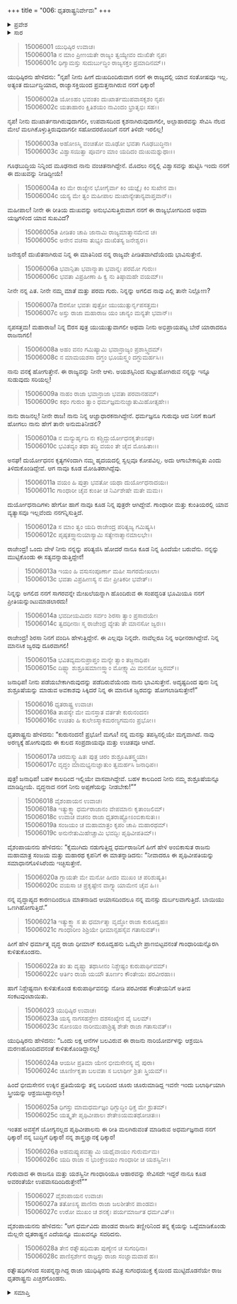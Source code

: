+++
title = "006: ಧೃತರಾಷ್ಟ್ರನಿರ್ವೇದಃ"
+++

<details><summary>ಪ್ರವೇಶ</summary>


।।   ಓಂ ಓಂ ನಮೋ ನಾರಾಯಣಾಯ।।   ಶ್ರೀ ವೇದವ್ಯಾಸಾಯ ನಮಃ ।।

ಶ್ರೀ ಕೃಷ್ಣದ್ವೈಪಾಯನ ವೇದವ್ಯಾಸ ವಿರಚಿತ  

**ಶ್ರೀ ಮಹಾಭಾರತ**

**ಆಶ್ರಮವಾಸಿಕ ಪರ್ವ**

**ಆಶ್ರಮವಾಸ ಪರ್ವ**

**ಅಧ್ಯಾಯ 6**


</details>

<details><summary>ಸಾರ</summary>

ದುಃಖಿತನಾದ ಯುಧಿಷ್ಠಿರನು ಧೃತರಾಷ್ಟ್ರನಿಗೆ ಸರ್ವವನ್ನೂ ಸಮರ್ಪಿಸಿ ತಾನೇ ವನಕ್ಕೆ ಹೋಗುವನೆಂದು ಹೇಳಿದುದು (1-15). ಮೂರ್ಛಿತನಾದ ಧೃತರಾಷ್ಟ್ರನನ್ನು ಯುಧಿಷ್ಠಿರನು ಮೈಸವರಿ ಎಚ್ಚರಿಸಿದುದು (16-28).


</details>

> 15006001 ಯುಧಿಷ್ಠಿರ ಉವಾಚ।  
15006001a ನ ಮಾಂ ಪ್ರೀಣಯತೇ ರಾಜ್ಯಂ ತ್ವಯ್ಯೇವಂ ದುಃಖಿತೇ ನೃಪ।  
15006001c ಧಿಗ್ಮಾಮಸ್ತು ಸುದುರ್ಬುದ್ಧಿಂ ರಾಜ್ಯಸಕ್ತಂ ಪ್ರಮಾದಿನಮ್।।

ಯುಧಿಷ್ಠಿರನು ಹೇಳಿದನು: “ನೃಪ! ನೀನು ಹೀಗೆ ದುಃಖದಿಂದಿರುವಾಗ ನನಗೆ ಈ ರಾಜ್ಯದಲ್ಲಿ ಯಾವ ಸಂತೋಷವೂ ಇಲ್ಲ. ಅತ್ಯಂತ ದುರ್ಬುದ್ಧಿಯಾದ, ರಾಜ್ಯಾಸಕ್ತಿಯಿಂದ ಪ್ರಮತ್ತನಾಗಿರುವ ನನಗೆ ಧಿಕ್ಕಾರ!

> 15006002a ಯೋಽಹಂ ಭವಂತಂ ದುಃಖಾರ್ತಮುಪವಾಸಕೃಶಂ ನೃಪ।  
15006002c ಯತಾಹಾರಂ ಕ್ಷಿತಿಶಯಂ ನಾವಿಂದಂ ಭ್ರಾತೃಭಿಃ ಸಹ।।

ನೃಪ! ನೀನು ದುಃಖಾರ್ತನಾಗಿರುವುದಾಗಲೀ, ಉಪವಾಸದಿಂದ ಕೃಶನಾಗಿರುವುದಾಗಲೀ, ಅಲ್ಪಾಹಾರವನ್ನು ಸೇವಿಸಿ ನೆಲದ ಮೇಲೆ ಮಲಗಿಕೊಳ್ಳುತ್ತಿರುವುದಾಗಲೀ ಸಹೋದರರೊಂದಿಗೆ ನನಗೆ ತಿಳಿದೇ ಇರಲಿಲ್ಲ!

> 15006003a ಅಹೋಽಸ್ಮಿ ವಂಚಿತೋ ಮೂಢೋ ಭವತಾ ಗೂಢಬುದ್ಧಿನಾ।  
15006003c ವಿಶ್ವಾಸಯಿತ್ವಾ ಪೂರ್ವಂ ಮಾಂ ಯದಿದಂ ದುಃಖಮಶ್ನುಥಾಃ।।

ಗೂಢಬುದ್ಧಿಯ ನಿನ್ನಿಂದ ಮೂಢನಾದ ನಾನು ವಂಚಿತನಾಗಿದ್ದೇನೆ. ಮೊದಲು ನನ್ನಲ್ಲಿ ವಿಶ್ವಾಸವನ್ನು ಹುಟ್ಟಿಸಿ ಇಂದು ನನಗೆ ಈ ದುಃಖವನ್ನು ನೀಡಿದ್ದೀಯೆ!

> 15006004a ಕಿಂ ಮೇ ರಾಜ್ಯೇನ ಭೋಗೈರ್ವಾ ಕಿಂ ಯಜ್ಞೈಃ ಕಿಂ ಸುಖೇನ ವಾ।  
15006004c ಯಸ್ಯ ಮೇ ತ್ವಂ ಮಹೀಪಾಲ ದುಃಖಾನ್ಯೇತಾನ್ಯವಾಪ್ತವಾನ್।।

ಮಹೀಪಾಲ! ನೀನೇ ಈ ರೀತಿಯ ದುಃಖವನ್ನು ಅನುಭವಿಸುತ್ತಿರುವಾಗ ನನಗೆ ಈ ರಾಜ್ಯಭೋಗದಿಂದ ಅಥವಾ ಯಜ್ಞಗಳಿಂದ ಯಾವ ಸುಖವಿದೆ?

> 15006005a ಪೀಡಿತಂ ಚಾಪಿ ಜಾನಾಮಿ ರಾಜ್ಯಮಾತ್ಮಾನಮೇವ ಚ।  
15006005c ಅನೇನ ವಚಸಾ ತುಭ್ಯಂ ದುಃಖಿತಸ್ಯ ಜನೇಶ್ವರ।।

ಜನೇಶ್ವರ! ದುಃಖಿತನಾಗಿರುವ ನಿನ್ನ ಈ ಮಾತಿನಿಂದ ನನ್ನ ರಾಜ್ಯವೇ ಪೀಡಿತವಾಗಿದೆಯೆಂದು ಭಾವಿಸುತ್ತೇನೆ.

> 15006006a ಭವಾನ್ಪಿತಾ ಭವಾನ್ಮಾತಾ ಭವಾನ್ನಃ ಪರಮೋ ಗುರುಃ।  
15006006c ಭವತಾ ವಿಪ್ರಹೀಣಾ ಹಿ ಕ್ವ ನು ತಿಷ್ಠಾಮಹೇ ವಯಮ್।।

ನೀನೇ ನನ್ನ ಪಿತ. ನೀನೇ ನಮ್ಮ ಮಾತೆ ಮತ್ತು ಪರಮ ಗುರು. ನಿನ್ನನ್ನು ಅಗಲಿದ ನಾವು ಎಲ್ಲಿ ತಾನೇ ನಿಲ್ಲೋಣ?

> 15006007a ಔರಸೋ ಭವತಃ ಪುತ್ರೋ ಯುಯುತ್ಸುರ್ನೃಪಸತ್ತಮ।  
15006007c ಅಸ್ತು ರಾಜಾ ಮಹಾರಾಜ ಯಂ ಚಾನ್ಯಂ ಮನ್ಯತೇ ಭವಾನ್।।

ನೃಪಸತ್ತಮ! ಮಹಾರಾಜ! ನಿನ್ನ ಔರಸ ಪುತ್ರ ಯುಯುತ್ಸುವಾಗಲೀ ಅಥವಾ ನೀನು ಅಭಿಪ್ರಾಯಪಟ್ಟ ಬೇರೆ ಯಾರಾದರೂ ರಾಜನಾಗಲಿ!

> 15006008a ಅಹಂ ವನಂ ಗಮಿಷ್ಯಾಮಿ ಭವಾನ್ರಾಜ್ಯಂ ಪ್ರಶಾಸ್ತ್ವಿದಮ್।  
15006008c ನ ಮಾಮಯಶಸಾ ದಗ್ಧಂ ಭೂಯಸ್ತ್ವಂ ದಗ್ಧುಮರ್ಹಸಿ।।

ನಾನು ವನಕ್ಕೆ ಹೋಗುತ್ತೇನೆ. ಈ ರಾಜ್ಯವನ್ನು ನೀನೇ ಆಳು. ಅಯಶಸ್ಸಿನಿಂದ ಸುಟ್ಟುಹೋಗಿರುವ ನನ್ನನ್ನು ಇನ್ನೂ ಸುಡುವುದು ಸರಿಯಲ್ಲ!

> 15006009a ನಾಹಂ ರಾಜಾ ಭವಾನ್ರಾಜಾ ಭವತಾ ಪರವಾನಹಮ್।  
15006009c ಕಥಂ ಗುರುಂ ತ್ವಾಂ ಧರ್ಮಜ್ಞಮನುಜ್ಞಾತುಮಿಹೋತ್ಸಹೇ।।

ನಾನು ರಾಜನಲ್ಲ! ನೀನೇ ರಾಜ! ನಾನು ನಿನ್ನ ಆಜ್ಞಾಧಾರಕನಾಗಿದ್ದೇನೆ. ಧರ್ಮಜ್ಞನೂ ಗುರುವೂ ಆದ ನಿನಗೆ ಕಾಡಿಗೆ ಹೋಗಲು ನಾನು ಹೇಗೆ ತಾನೇ ಅನುಮತಿನೀಡಲಿ?

> 15006010a ನ ಮನ್ಯುರ್ಹೃದಿ ನಃ ಕಶ್ಚಿದ್ದುರ್ಯೋಧನಕೃತೇಽನಘ।  
15006010c ಭವಿತವ್ಯಂ ತಥಾ ತದ್ಧಿ ವಯಂ ತೇ ಚೈವ ಮೋಹಿತಾಃ।।

ಅನಘ! ದುರ್ಯೋಧನನ ಕೃತ್ಯಗಳಿಂದಾಗಿ ನಮ್ಮ ಹೃದಯದಲ್ಲಿ ಸ್ವಲ್ಪವೂ ಕೋಪವಿಲ್ಲ. ಅದು ಆಗಾಬೇಕಾದ್ದಿತು ಎಂದು ತಿಳಿದುಕೊಂಡಿದ್ದೇವೆ. ಆಗ ನಾವೂ ಕೂಡ ಮೋಹಿತರಾಗಿದ್ದೆವು.

> 15006011a ವಯಂ ಹಿ ಪುತ್ರಾ ಭವತೋ ಯಥಾ ದುರ್ಯೋಧನಾದಯಃ।  
15006011c ಗಾಂಧಾರೀ ಚೈವ ಕುಂತೀ ಚ ನಿರ್ವಿಶೇಷೇ ಮತೇ ಮಮ।।

ದುರ್ಯೋಧನಾದಿಗಳು ಹೇಗೋ ಹಾಗೆ ನಾವೂ ಕೂಡ ನಿನ್ನ ಪುತ್ರರೇ ಆಗಿದ್ದೇವೆ. ಗಾಂಧಾರೀ ಮತ್ತು ಕುಂತಿಯರಲ್ಲಿ ಯಾವ ವ್ಯತ್ಯಾಸವೂ ಇಲ್ಲವೆಂದು ನನಗನ್ನಿಸುತ್ತಿದೆ.

> 15006012a ಸ ಮಾಂ ತ್ವಂ ಯದಿ ರಾಜೇಂದ್ರ ಪರಿತ್ಯಜ್ಯ ಗಮಿಷ್ಯಸಿ।  
15006012c ಪೃಷ್ಠತಸ್ತ್ವಾನುಯಾಸ್ಯಾಮಿ ಸತ್ಯೇನಾತ್ಮಾನಮಾಲಭೇ।।

ರಾಜೇಂದ್ರ! ಒಂದು ವೇಳೆ ನೀನು ನನ್ನನ್ನು ಪರಿತ್ಯಜಿಸಿ ಹೋದರೆ ನಾನೂ ಕೂಡ ನಿನ್ನ ಹಿಂದೆಯೇ ಬರುವೆನು. ನನ್ನನ್ನು ಮುಟ್ಟಿಕೊಂಡು ಈ ಸತ್ಯವನ್ನಾಡುತ್ತಿದ್ದೇನೆ!

> 15006013a ಇಯಂ ಹಿ ವಸುಸಂಪೂರ್ಣಾ ಮಹೀ ಸಾಗರಮೇಖಲಾ।  
15006013c ಭವತಾ ವಿಪ್ರಹೀಣಸ್ಯ ನ ಮೇ ಪ್ರೀತಿಕರೀ ಭವೇತ್।।

ನಿನ್ನನ್ನು ಅಗಲಿದ ನನಗೆ ಸಾಗರವನ್ನೇ ಮೇಖಲೆಯನ್ನಾಗಿ ಹೊಂದಿರುವ ಈ ಸಂಪದ್ಭರಿತ ಭೂಮಿಯೂ ನನಗೆ ಪ್ರೀತಿಯನ್ನುಂಟುಮಾಡಲಾರದು!

> 15006014a ಭವದೀಯಮಿದಂ ಸರ್ವಂ ಶಿರಸಾ ತ್ವಾಂ ಪ್ರಸಾದಯೇ।  
15006014c ತ್ವದಧೀನಾಃ ಸ್ಮ ರಾಜೇಂದ್ರ ವ್ಯೇತು ತೇ ಮಾನಸೋ ಜ್ವರಃ।।

ರಾಜೇಂದ್ರ! ಶಿರಸಾ ನಿನಗೆ ವಂದಿಸಿ ಹೇಳುತ್ತಿದ್ದೇನೆ. ಈ ಎಲ್ಲವೂ ನಿನ್ನದೇ. ನಾವೆಲ್ಲರೂ ನಿನ್ನ ಅಧೀನರಾಗಿದ್ದೇವೆ. ನಿನ್ನ ಮಾನಸಿಕ ಜ್ವರವು ದೂರವಾಗಲಿ!

> 15006015a ಭವಿತವ್ಯಮನುಪ್ರಾಪ್ತಂ ಮನ್ಯೇ ತ್ವಾಂ ತಜ್ಜನಾಧಿಪ।  
15006015c ದಿಷ್ಟ್ಯಾ ಶುಶ್ರೂಷಮಾಣಸ್ತ್ವಾಂ ಮೋಕ್ಷ್ಯಾಮಿ ಮನಸೋ ಜ್ವರಮ್।।

ಜನಾಧಿಪ! ನೀನು ಪಡೆಯಬೇಕಾಗಿರುವುದನ್ನು ಪಡೆದಿರುವೆಯೆಂದು ನಾನು ಭಾವಿಸುತ್ತೇನೆ. ಅದೃಷ್ಟದಿಂದ ಪುನಃ ನಿನ್ನ ಶುಶ್ರೂಷೆಯನ್ನು ಮಾಡುವ ಅವಕಾಶವು ಸಿಕ್ಕಿದರೆ ನಿನ್ನ ಈ ಮಾನಸಿಕ ಜ್ವರವನ್ನು ಹೋಗಲಾಡಿಸುತ್ತೇನೆ!”

> 15006016 ಧೃತರಾಷ್ಟ್ರ ಉವಾಚ।  
15006016a ತಾಪಸ್ಯೇ ಮೇ ಮನಸ್ತಾತ ವರ್ತತೇ ಕುರುನಂದನ।  
15006016c ಉಚಿತಂ ಹಿ ಕುಲೇಽಸ್ಮಾಕಮರಣ್ಯಗಮನಂ ಪ್ರಭೋ।।

ಧೃತರಾಷ್ಟ್ರನು ಹೇಳಿದನು: “ಕುರುನಂದನ! ಪ್ರಭೋ! ಮಗೂ! ನನ್ನ ಮನಸ್ಸು ತಪಸ್ಸಿನಲ್ಲಿಯೇ ಮಗ್ನವಾಗಿದೆ. ನಾವು ಅರಣ್ಯಕ್ಕೆ ಹೋಗುವುದು ಈ ಕುಲದ ಸಂಪ್ರದಾಯವೂ ಮತ್ತು ಉಚಿತವೂ ಆಗಿದೆ.

> 15006017a ಚಿರಮಸ್ಮ್ಯುಷಿತಃ ಪುತ್ರ ಚಿರಂ ಶುಶ್ರೂಷಿತಸ್ತ್ವಯಾ।  
15006017c ವೃದ್ಧಂ ಮಾಮಭ್ಯನುಜ್ಞಾತುಂ ತ್ವಮರ್ಹಸಿ ಜನಾಧಿಪ।।

ಪುತ್ರ! ಜನಾಧಿಪ! ಬಹಳ ಕಾಲದಿಂದ ಇಲ್ಲಿಯೇ ವಾಸವಾಗಿದ್ದೇವೆ. ಬಹಳ ಕಾಲದಿಂದ ನೀನು ನಮ್ಮ ಶುಶ್ರೂಷೆಯನ್ನೂ ಮಾಡಿದ್ದೀಯೆ. ವೃದ್ಧನಾದ ನನಗೆ ನೀನು ಅಪ್ಪಣೆಯನ್ನು ನೀಡಬೇಕು!””

> 15006018 ವೈಶಂಪಾಯನ ಉವಾಚ।  
15006018a ಇತ್ಯುಕ್ತ್ವಾ ಧರ್ಮರಾಜಾನಂ ವೇಪಮಾನಃ ಕೃತಾಂಜಲಿಮ್।  
15006018c ಉವಾಚ ವಚನಂ ರಾಜಾ ಧೃತರಾಷ್ಟ್ರೋಽಂಬಿಕಾಸುತಃ।।  
15006019a ಸಂಜಯಂ ಚ ಮಹಾಮಾತ್ರಂ ಕೃಪಂ ಚಾಪಿ ಮಹಾರಥಮ್।  
15006019c ಅನುನೇತುಮಿಹೇಚ್ಚಾಮಿ ಭವದ್ಭಿಃ ಪೃಥಿವೀಪತಿಮ್।।

ವೈಶಂಪಾಯನನು ಹೇಳಿದನು: “ಕೈಮುಗಿದು ನಡುಗುತ್ತಿದ್ದ ಧರ್ಮರಾಜನಿಗೆ ಹೀಗೆ ಹೇಳಿ ಅಂಬಿಕಾಸುತ ರಾಜನು ಮಹಾಮಾತ್ರ ಸಂಜಯ ಮತ್ತು ಮಹಾರಥ ಕೃಪನಿಗೆ ಈ ಮಾತನ್ನಾಡಿದನು: “ನೀವಾದರೂ ಈ ಪೃಥಿವೀಪತಿಯನ್ನು ಸಮಾಧಾನಗೊಳಿಸಿರೆಂದು ಇಚ್ಛಿಸುತ್ತೇನೆ.

> 15006020a ಗ್ಲಾಯತೇ ಮೇ ಮನೋ ಹೀದಂ ಮುಖಂ ಚ ಪರಿಶುಷ್ಯತಿ।  
15006020c ವಯಸಾ ಚ ಪ್ರಕೃಷ್ಟೇನ ವಾಗ್ವ್ಯಾಯಾಮೇನ ಚೈವ ಹಿ।।

ನನ್ನ ವೃದ್ಧಾಪ್ಯದ ಕಾರಣದಿಂದಲೂ ಮಾತನಾಡಿದ ಆಯಾಸದಿಂದಲೂ ನನ್ನ ಮನಸ್ಸು ದುರ್ಬಲವಾಗುತ್ತಿದೆ. ಬಾಯಿಯು ಒಣಗಿಹೋಗುತ್ತಿದೆ.”

> 15006021a ಇತ್ಯುಕ್ತ್ವಾ ಸ ತು ಧರ್ಮಾತ್ಮಾ ವೃದ್ಧೋ ರಾಜಾ ಕುರೂದ್ವಹಃ।  
15006021c ಗಾಂಧಾರೀಂ ಶಿಶ್ರಿಯೇ ಧೀಮಾನ್ಸಹಸೈವ ಗತಾಸುವತ್।।

ಹೀಗೆ ಹೇಳಿ ಧರ್ಮಾತ್ಮ ವೃದ್ಧ ರಾಜಾ ಧೀಮಾನ್ ಕುರೂದ್ವಹನು ಒಮ್ಮೆಲೇ ಪ್ರಾಣಬಿಟ್ಟವನಂತೆ ಗಾಂಧಾರಿಯನ್ನೊರಗಿ ಕುಳಿತುಕೊಂಡನು.

> 15006022a ತಂ ತು ದೃಷ್ಟ್ವಾ ತಥಾಸೀನಂ ನಿಶ್ಚೇಷ್ಟಂ ಕುರುಪಾರ್ಥಿವಮ್।  
15006022c ಆರ್ತಿಂ ರಾಜಾ ಯಯೌ ತೂರ್ಣಂ ಕೌಂತೇಯಃ ಪರವೀರಹಾ।।

ಹಾಗೆ ನಿಶ್ಚೇಷ್ಟನಾಗಿ ಕುಳಿತುಕೊಂಡ ಕುರುಪಾರ್ಥಿವನನ್ನು ನೋಡಿ ಪರವೀರಹ ಕೌಂತೇಯನಿಗೆ ಅತೀವ ಸಂಕಟವುಂಟಾಯಿತು.

> 15006023 ಯುಧಿಷ್ಠಿರ ಉವಾಚ।  
15006023a ಯಸ್ಯ ನಾಗಸಹಸ್ರೇಣ ದಶಸಂಖ್ಯೇನ ವೈ ಬಲಮ್।  
15006023c ಸೋಽಯಂ ನಾರೀಮುಪಾಶ್ರಿತ್ಯ ಶೇತೇ ರಾಜಾ ಗತಾಸುವತ್।।

ಯುಧಿಷ್ಠಿರನು ಹೇಳಿದನು: “ಒಂದು ಲಕ್ಷ ಆನೆಗಳ ಬಲವಿರುವ ಈ ರಾಜನು ನಾರಿಯೋರ್ವಳನ್ನು ಆಶ್ರಯಿಸಿ ಮರಣಹೊಂದಿದವನಂತೆ ಕುಳಿತುಕೊಂಡಿದ್ದಾನಲ್ಲ!

> 15006024a ಆಯಸೀ ಪ್ರತಿಮಾ ಯೇನ ಭೀಮಸೇನಸ್ಯ ವೈ ಪುರಾ।  
15006024c ಚೂರ್ಣೀಕೃತಾ ಬಲವತಾ ಸ ಬಲಾರ್ಥೀ ಶ್ರಿತಃ ಸ್ತ್ರಿಯಮ್।।

ಹಿಂದೆ ಭೀಮಸೇನನ ಉಕ್ಕಿನ ಪ್ರತಿಮೆಯನ್ನು ತನ್ನ ಬಲದಿಂದ ಚೂರು ಚೂರುಮಾಡಿದ್ದ ಇವನೇ ಇಂದು ಬಲಾರ್ಥಿಯಾಗಿ ಸ್ತ್ರೀಯನ್ನು ಆಶ್ರಯಿಸಿದ್ದಾನಲ್ಲಾ!

> 15006025a ಧಿಗಸ್ತು ಮಾಮಧರ್ಮಜ್ಞಂ ಧಿಗ್ಬುದ್ಧಿಂ ಧಿಕ್ಚ ಮೇ ಶ್ರುತಮ್।  
15006025c ಯತ್ಕೃತೇ ಪೃಥಿವೀಪಾಲಃ ಶೇತೇಽಯಮತಥೋಚಿತಃ।।

ಇಂತಹ ಅವಸ್ಥೆಗೆ ಯೋಗ್ಯನಲ್ಲದ ಪೃಥಿವೀಪಾಲನು ಈ ರೀತಿ ಮಲಗಿರುವಂತೆ ಮಾಡಿರುವ ಅಧರ್ಮಜ್ಞನಾದ ನನಗೆ ಧಿಕ್ಕಾರ! ನನ್ನ ಬುದ್ಧಿಗೆ ಧಿಕ್ಕಾರ! ನನ್ನ ಶಾಸ್ತ್ರಜ್ಞಾನಕ್ಕೆ ಧಿಕ್ಕಾರ!

> 15006026a ಅಹಮಪ್ಯುಪವತ್ಸ್ಯಾಮಿ ಯಥೈವಾಯಂ ಗುರುರ್ಮಮ।  
15006026c ಯದಿ ರಾಜಾ ನ ಭುಂಕ್ತೇಽಯಂ ಗಾಂಧಾರೀ ಚ ಯಶಸ್ವಿನೀ।।

ಗುರುವಾದ ಈ ರಾಜನೂ ಮತ್ತು ಯಶಸ್ವಿನೀ ಗಾಂಧಾರಿಯೂ ಆಹಾರವನ್ನು ಸೇವಿಸದೇ ಇದ್ದರೆ ನಾನೂ ಕೂಡ ಅವರಂತೆಯೇ ಉಪವಾಸದಿಂದಿರುತ್ತೇನೆ!””

> 15006027 ವೈಶಂಪಾಯನ ಉವಾಚ।  
15006027a ತತೋಽಸ್ಯ ಪಾಣಿನಾ ರಾಜಾ ಜಲಶೀತೇನ ಪಾಂಡವಃ।  
15006027c ಉರೋ ಮುಖಂ ಚ ಶನಕೈಃ ಪರ್ಯಮಾರ್ಜತ ಧರ್ಮವಿತ್।।

ವೈಶಂಪಾಯನನು ಹೇಳಿದನು: “ಆಗ ಧರ್ಮವಿದು ಪಾಂಡವ ರಾಜನು ತಣ್ಣೀರಿನಿಂದ ತನ್ನ ಕೈಯನ್ನು ಒದ್ದೆಮಾಡಿಕೊಂಡು ಮೆಲ್ಲನೇ ಧೃತರಾಷ್ಟ್ರನ ಎದೆಯನ್ನೂ ಮುಖವನ್ನೂ ಸವರಿದನು.

> 15006028a ತೇನ ರತ್ನೌಷಧಿಮತಾ ಪುಣ್ಯೇನ ಚ ಸುಗಂಧಿನಾ।  
15006028c ಪಾಣಿಸ್ಪರ್ಶೇನ ರಾಜ್ಞಸ್ತು ರಾಜಾ ಸಂಜ್ಞಾಮವಾಪ ಹ।।

ರತ್ನೌಷಧಿಗಳಿಂದ ಸಂಪನ್ನನ್ನಾಗಿದ್ದ ರಾಜಾ ಯುಧಿಷ್ಠಿರನು ಪವಿತ್ರ ಸುಗಂಧಯುಕ್ತ ಕೈಯಿಂದ ಮುಟ್ಟಿದೊಡನೆಯೇ ರಾಜ ಧೃತರಾಷ್ಟ್ರನು ಎಚ್ಚರಗೊಂಡನು.




<details><summary>ಸಮಾಪ್ತಿ</summary>

ಇತಿ ಶ್ರೀಮಹಾಭಾರತೇ ಆಶ್ರಮವಾಸಿಕೇ ಪರ್ವಣಿ ಆಶ್ರಮವಾಸಪರ್ವಣಿ ಧೃತರಾಷ್ಟ್ರನಿರ್ವೇದೇ ಷಷ್ಟೋಽಧ್ಯಾಯಃ।।  
ಇದು ಶ್ರೀಮಹಾಭಾರತದಲ್ಲಿ ಆಶ್ರಮವಾಸಿಕಪರ್ವದಲ್ಲಿ ಆಶ್ರಮವಾಸಪರ್ವದಲ್ಲಿ ಧೃತರಾಷ್ಟ್ರನಿರ್ವೇದ ಎನ್ನುವ ಆರನೇ ಅಧ್ಯಾಯವು.


</details>

